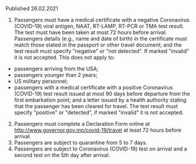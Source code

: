 Published 26.02.2021
1. Passengers must have a medical certificate with a negative Coronavirus (COVID-19) viral antigen, NAAT, RT-LAMP, RT-PCR or TMA test result. The test must have been taken at most 72 hours before arrival. Passengers details (e.g., name and date of birth) in the certificate must match those stated in the passport or other travel document; and the test result must specify "negative" or "not detected". If marked "invalid" it is not accepted.
This does not apply to:
- passengers arriving from the USA;
- passengers younger than 2 years;
- US military personnel;
- passengers with a medical certificate with a positive Coronavirus (COVID-19) test result issued at most 90 days before departure from the first embarkation point; and a letter issued by a health authority stating that the passenger has been cleared for travel. The test result must specify "positive" or "detected", if marked "invalid" it is not accepted.
2. Passengers must complete a Declaration Form online at <a href="http://www.governor.gov.mp/covid-19/travel">http://www.governor.gov.mp/covid-19/travel</a> at least 72 hours before arrival.
3. Passengers are subject to quarantine from 5 to 7 days.
4. Passengers are subject to Coronavirus (COVID-19) test on arrival and a second test on the 5th day after arrival.

